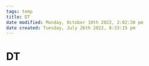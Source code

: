 ```yaml
---
tags: temp
title: DT
date modified: Monday, October 10th 2022, 2:02:30 pm
date created: Tuesday, July 26th 2022, 8:33:15 pm
---
```


# DT

